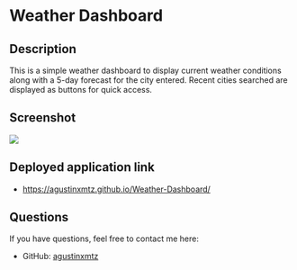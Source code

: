 # Weather Dashboard
  ## Description
  This is a simple weather dashboard to display current weather conditions along with a 5-day forecast for the city entered. Recent cities searched are displayed as buttons for quick access.
  ## Screenshot
  <img src="./assets/Images/Weather"/>

  ## Deployed application link
  * https://agustinxmtz.github.io/Weather-Dashboard/
  
  
  ## Questions
  If you have questions, feel free to contact me here:
  * GitHub: [agustinxmtz](https://github.com/agustinxmtz)